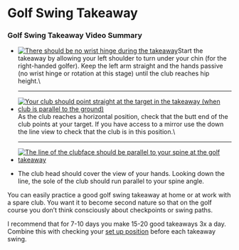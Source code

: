 # Golf Swing Takeaway



### Golf Swing Takeaway Video Summary

&#x20;

*   [![There should be no wrist hinge during the takeaway](https://free-online-golf-tips.com/wp-content/uploads/golf-takeaway-no-wrist-hinge-288x288.png)](https://free-online-golf-tips.com/wp-content/uploads/golf-takeaway-no-wrist-hinge.png)Start the takeaway by allowing your left shoulder to turn under your chin (for the right-handed golfer). Keep the left arm straight and the hands passive (no wrist hinge or rotation at this stage) until the club reaches hip height.\


    ***
*   [![Your club should point straight at the target in the takeaway (when club is parallel to the ground)](https://free-online-golf-tips.com/wp-content/uploads/golf-takeaway-club-point-at-target-288x288.png)](https://free-online-golf-tips.com/wp-content/uploads/golf-takeaway-club-point-at-target.png)As the club reaches a horizontal position, check that the butt end of the club points at your target. If you have access to a mirror use the down the line view to check that the club is in this position.\


    ***
* [![The line of the clubface should be parallel to your spine at the golf takeaway](https://free-online-golf-tips.com/wp-content/uploads/golf-takeaway-clubface-parallel-to-spine-288x288.png)](https://free-online-golf-tips.com/wp-content/uploads/golf-takeaway-clubface-parallel-to-spine.png)
* The club head should cover the view of your hands. Looking down the line, the sole of the club should run parallel to your spine angle.

You can easily practice a good golf swing takeaway at home or at work with a spare club. You want it to become second nature so that on the golf course you don’t think consciously about checkpoints or swing paths.

I recommend that for 7-10 days you make 15-20 good takeaways 3x a day. Combine this with checking your [set up position](https://free-online-golf-tips.com/fundamental-golf-tips/golf-set-up-tips/) before each takeaway swing.
